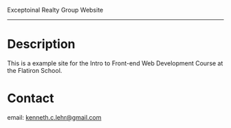 Exceptoinal Realty Group Website 
 
---

# Description

This is a example site for the Intro to Front-end Web Development Course at the Flatiron School. 

# Contact

email: kenneth.c.lehr@gmail.com
